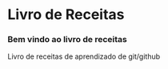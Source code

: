 

<h1>Livro de Receitas</h1>
<h3>Bem vindo ao livro de receitas</h3>
<p>Livro de receitas de aprendizado de git/github</p>


